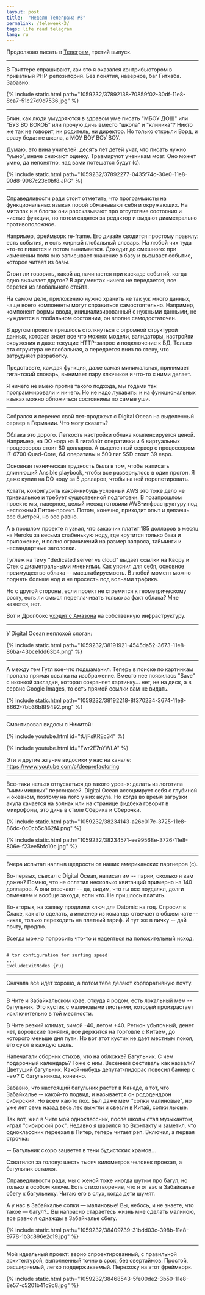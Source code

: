 ```yaml
---
layout: post
title:  "Неделя Телеграма #3"
permalink: /teleweek-3/
tags: life read telegram
lang: ru
---
```


[channel]: https://t.me/igrishaev_blog

Продолжаю писать в [Телеграм][channel], третий выпуск.

***

В Твиттере спрашивают, как это я оказался контрибьютором в приватный
PHP-репозиторий. Без понятия, наверное, баг Гитхаба. Забавно:

{% include static.html path="1059232/37892138-70859f02-30df-11e8-8ca7-51c27d9d7536.jpg" %}

***

Блин, как люди умудряются в здравом уме писать "МБОУ ДОШ" или "БУЗ ВО ВОКОБ" или
прочую дичь вместо "школа" и "клиника"? Никто же так не говорит, ни родитель, ни
директор. Но только открыли Ворд, и сразу беда: не школа, а МОУ ВОУ ВОУ ВОУ.

Думаю, это вина учителей: десять лет детей учат, что писать нужно "умно", иначе
снижают оценку. Травмируют ученикам мозг. Оно может умно, да непонятно, над вами
потешатся будут (с).

{% include static.html path="1059232/37892277-0435f74c-30e0-11e8-90d8-9967c23c0bf8.JPG" %}

***

Справедливости ради стоит отметить, что программисты на функциональных языках
порой обманывают себя и окружающих. На митапах и в блогах они рассказывают про
отсутствие состояния и чистые функции, но потом садятся за редактор и выдают
диаметрально противоположное.

Например, фреймворк re-frame. Его дизайн сводится простому правилу: есть
события, и есть жирный глобальный словарь. На любой чих туда что-то пишется и
потом вынимается. Доходит до смешного: при изменении поля оно записывает
значение в базу и вызывает событие, которое читает из базы.

Стоит ли говорить, какой ад начинается при каскаде событий, когда одно вызывает
другое? В аргументах ничего не передается, все берется из глобального стейта.

На самом деле, приложению нужно хранить не так уж много данных, чаще всего
компоненты могут справиться самостоятельно. Например, компонент формы ввода,
инициализированный с нужными данными, не нуждается в глобальном состоянии, он
вполне самодостаточен.

В другом проекте пришлось столкнуться с огромной структурой данных, которая
знает все что можно: модели, валидаторы, настройки окружения и даже текущие
HTTP-запрос и подключение к БД. Только эта структура не глобальная, а передается
вниз по стеку, что затрудняет разработку.

Представьте, каждая функция, даже самая минимальная, принимает гигантский
словарь, вынимает пару ключиков и что-то с ними делает.

Я ничего не имею против такого подхода, мы годами так программировали и
ничего. Но не надо лукавить: и на функциональных языках можно обложиться
состоянием по самые уши.

***

Собрался и перенес свой пет-проджект с Digital Ocean на выделенный сервер в
Германии. Что могу сказать?

Облака это дорого. Легкость настройки облака компенсируется ценой. Например, на
DO нода на 8 гигабайт оперативки и 6 виртуальных процессоров стоит 80
долларов. А выделенный сервер с процессором i7-6700 Quad-Core, 64 оперативы и
500 гиг SSD стоит 39 евро.

Основная техническая трудность была в том, чтобы написать длиннющий Ansible
playbook, чтобы все развернулось в один прогон. Я даже купил на DO ноду за 5
долларов, чтобы на ней порепетировать.

Кстати, конфигурить какой-нибудь условный AWS это тоже дело не тривиальное и
требует существенной подготовки. В позапрошлом проекте мы, наверное, целый месяц
готовили AWS-инфраструктуру под несложный Питон-проект. Потом, конечно, приходит
опыт и делаешь все быстрей, но все равно.

А в прошлом проекте я узнал, что заказчик платит 185 долларов в месяц на Heroku
за весьма слабенькую ноду, где крутится только база и приложение, и полно
ограничений на размер запроса, тайминги и нестандартные заголовки.

Гуглеж на тему "dedicated server vs cloud" выдает ссылки на Квору и Стек с
диаметральными мнениями. Как уяснил для себя, основное преимущество облака --
масштабируемость. В любой момент можно поднять больше нод и не просесть под
волнами трафика.

Но с другой стороны, если проект не стремится к геометрическому росту, есть ли
смысл переплачивать только за факт облака? Мне кажется, нет.

[link1]:https://techcrunch.com/2017/09/15/why-dropbox-decided-to-drop-aws-and-build-its-own-infrastructure-and-network/

Вот и Дропбокс [уходит с Амазона][link1] на собственную инфраструктуру.

***

У Digital Ocean неплохой слоган:

{% include static.html path="1059232/38191921-4545da52-3673-11e8-86ba-43bce1dd63b4.png" %}

***

А между тем Гугл кое-что подшаманил. Теперь в поиске по картинкам пропала прямая
ссылка на изображение. Вместо нее появилась "Save" с иконкой закладки, которая
сохраняет картинку... нет, не на диск, а в сервис Google Images, то есть прямой
ссылки вам не видать.

{% include static.html path="1059232/38192218-8f370234-3674-11e8-8662-7bb36b8f9492.png" %}

***

Смонтировал видосы с Никитой:

{% include youtube.html id="tUjFsKREc34" %}

{% include youtube.html id="Fwr2E7nYWLA" %}

Эти и другие жгучие видосики у нас на канале:
https://www.youtube.com/c/deeprefactoring

***

Все-таки нельзя отпускаться до такого уровня: делать из логотипа "мимимишных"
персонажей. Digital Ocean ассоциирует себя с глубиной и океаном, поэтому на лого
у них акула. Но когда во время загрузки акула качается на волнах или на странице
фидбека говорит в микрофоны, это дичь в стиле Сберика и Сберочки.

{% include static.html path="1059232/38234143-a26c017c-3725-11e8-86dc-0c0cb5c862f4.png" %}

{% include static.html path="1059232/38234571-ee99568e-3726-11e8-806e-f23ee5bfc10c.jpg" %}

***

Вчера испытал наплыв щедрости от наших американских партнеров (с).

Во-первых, съехал с Digital Ocean, написал им -- парни, сколько я вам дожен?
Помню, что не оплатил несколько квитанций примерно на 140 долларов. А они
отвечают -- да, видим, что ты все поудалял, долги отменяем и вообще заходи, если
что. Не пришлось платить.

Во-вторых, на халяву продлили ключ для Datomic на год. Спросил в Слаке, как это
сделать, а инженер из команды отвечает в общем чате -- никак, только переходить
на платный тариф. И тут же в личку -- дай почту, продлю.

Всегда можно попросить что-то и надеяться на положительный исход.

***

~~~
# tor configuration for surfing speed
...
ExcludeExitNodes {ru}
~~~

***

Сначала все идет хорошо, а потом тебе делают корпоративную почту.

***

В Чите и Забайкальском крае, откуда я родом, есть локальный мем --
багульник. Это кустик с малиновыми листьями, который произрастает исключительно
в той местности.

В Чите резкий климат, зимой -40, летом +40. Регион убыточный, денег нет,
воровские понятия, все держится на торговле с Китаем, до которого меньше дня
пути. Но вот этот кустик не дает местным покоя, его суют в каждую щель.

Напечатали сборник стихов, что на обложке? Багульник. С чем подарочный
календарь? Тоже с ним. Весенний фестиваль как назвали? Цветущий
багульник. Какой-нибудь депутат-пидорас повесил баннер с чем? С багульником,
конечно.

Забавно, что настоящий багульник растет в Канаде, а тот, что Забайкалье --
какой-то подвид, и называется он рододендрон сибирский. Но всем как-то пох. Был
даже мем "сопки малиновые", но уже лет семь назад весь лес выжгли и свезли в
Китай, сопки лысые.

Так вот, жил в Чите мой одноклассник, после школы стал музыкантом, играл
"сибирский рок". Недавно я шарился по Вконтакту и заметил, что одноклассник
переехал в Питер, теперь читает рэп. Включил, а первая строчка:

-- Багульник скоро зацветет в тени будистских храмов...

Схватился за голову: шесть тысяч километров человек проехал, а багульник
остался.

Справедливости ради, мы с женой тоже иногда шутим про багул, но только в особом
ключе. Есть стихотворение, что я от вас в Забайкалье сбегу к багульнику. Читаю
его в слух, когда дети шумят.

А у нас в Забайкалье
сопки — малиновые!
Вы, небось, и не знаете,
что такое — багул?..
Вы напрасно стараетесь
жизнь мне сделать малиною,
все равно я однажды
в Забайкалье сбегу.

{% include static.html path="1059232/38409739-31bdd03c-398b-11e8-9778-1b3c896e2c19.jpg" %}

***

Мой идеальный проект: верно спроектированный, с правильной архитектурой,
выполненный точно в срок, без овертаймов. Простой, расширяемый, легко
поддерживаемый. Перехожу на этот фреймворк.

{% include static.html path="1059232/38468543-5fe00de2-3b50-11e8-8e57-c5201b41c9c8.jpg" %}
